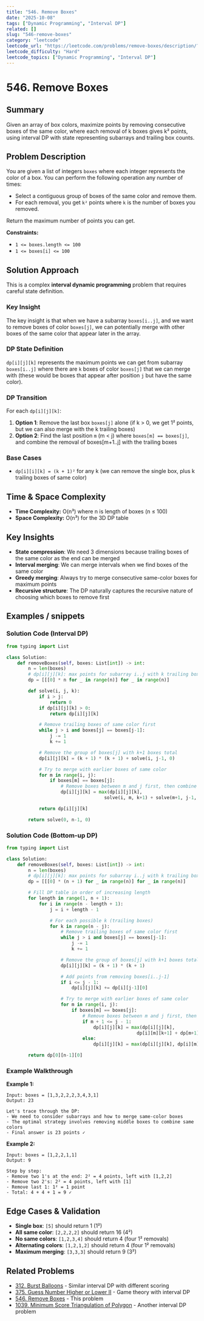 ```yaml
---
title: "546. Remove Boxes"
date: "2025-10-08"
tags: ["Dynamic Programming", "Interval DP"]
related: []
slug: "546-remove-boxes"
category: "leetcode"
leetcode_url: "https://leetcode.com/problems/remove-boxes/description/?envType=problem-list-v2&envId=xxzz5vc6"
leetcode_difficulty: "Hard"
leetcode_topics: ["Dynamic Programming", "Interval DP"]
---
```


# 546. Remove Boxes

## Summary
Given an array of box colors, maximize points by removing consecutive boxes of the same color, where each removal of k boxes gives k² points, using interval DP with state representing subarrays and trailing box counts.

## Problem Description
You are given a list of integers `boxes` where each integer represents the color of a box. You can perform the following operation any number of times:

- Select a contiguous group of boxes of the same color and remove them.
- For each removal, you get `k²` points where `k` is the number of boxes you removed.

Return the maximum number of points you can get.

**Constraints:**
- `1 <= boxes.length <= 100`
- `1 <= boxes[i] <= 100`

## Solution Approach
This is a complex **interval dynamic programming** problem that requires careful state definition.

### Key Insight
The key insight is that when we have a subarray `boxes[i..j]`, and we want to remove boxes of color `boxes[j]`, we can potentially merge with other boxes of the same color that appear later in the array.

### DP State Definition
`dp[i][j][k]` represents the maximum points we can get from subarray `boxes[i..j]` where there are `k` boxes of color `boxes[j]` that we can merge with (these would be boxes that appear after position `j` but have the same color).

### DP Transition
For each `dp[i][j][k]`:
1. **Option 1**: Remove the last box `boxes[j]` alone (if k > 0, we get 1² points, but we can also merge with the k trailing boxes)
2. **Option 2**: Find the last position `m` (m < j) where `boxes[m] == boxes[j]`, and combine the removal of boxes\[m+1..j] with the trailing boxes

### Base Cases
- `dp[i][i][k] = (k + 1)²` for any k (we can remove the single box, plus k trailing boxes of same color)

## Time & Space Complexity
- **Time Complexity:** O(n³) where n is length of boxes (n ≤ 100)
- **Space Complexity:** O(n³) for the 3D DP table

## Key Insights
- **State compression**: We need 3 dimensions because trailing boxes of the same color as the end can be merged
- **Interval merging**: We can merge intervals when we find boxes of the same color
- **Greedy merging**: Always try to merge consecutive same-color boxes for maximum points
- **Recursive structure**: The DP naturally captures the recursive nature of choosing which boxes to remove first

## Examples / snippets

### Solution Code (Interval DP)
```python
from typing import List

class Solution:
    def removeBoxes(self, boxes: List[int]) -> int:
        n = len(boxes)
        # dp[i][j][k]: max points for subarray i..j with k trailing boxes of color boxes[j]
        dp = [[[0] * n for _ in range(n)] for _ in range(n)]

        def solve(i, j, k):
            if i > j:
                return 0
            if dp[i][j][k] > 0:
                return dp[i][j][k]

            # Remove trailing boxes of same color first
            while j > i and boxes[j] == boxes[j-1]:
                j -= 1
                k += 1

            # Remove the group of boxes[j] with k+1 boxes total
            dp[i][j][k] = (k + 1) * (k + 1) + solve(i, j-1, 0)

            # Try to merge with earlier boxes of same color
            for m in range(i, j):
                if boxes[m] == boxes[j]:
                    # Remove boxes between m and j first, then combine with trailing boxes
                    dp[i][j][k] = max(dp[i][j][k],
                                    solve(i, m, k+1) + solve(m+1, j-1, 0))

            return dp[i][j][k]

        return solve(0, n-1, 0)
```

### Solution Code (Bottom-up DP)
```python
from typing import List

class Solution:
    def removeBoxes(self, boxes: List[int]) -> int:
        n = len(boxes)
        # dp[i][j][k]: max points for subarray i..j with k trailing boxes of color boxes[j]
        dp = [[[0] * (n + 1) for _ in range(n)] for _ in range(n)]

        # Fill DP table in order of increasing length
        for length in range(1, n + 1):
            for i in range(n - length + 1):
                j = i + length - 1

                # For each possible k (trailing boxes)
                for k in range(n - j):
                    # Remove trailing boxes of same color first
                    while j > i and boxes[j] == boxes[j-1]:
                        j -= 1
                        k += 1

                    # Remove the group of boxes[j] with k+1 boxes total
                    dp[i][j][k] = (k + 1) * (k + 1)

                    # Add points from removing boxes[i..j-1]
                    if i <= j - 1:
                        dp[i][j][k] += dp[i][j-1][0]

                    # Try to merge with earlier boxes of same color
                    for m in range(i, j):
                        if boxes[m] == boxes[j]:
                            # Remove boxes between m and j first, then combine with trailing boxes
                            if m + 1 <= j - 1:
                                dp[i][j][k] = max(dp[i][j][k],
                                                dp[i][m][k+1] + dp[m+1][j-1][0])
                            else:
                                dp[i][j][k] = max(dp[i][j][k], dp[i][m][k+1])

        return dp[0][n-1][0]
```

### Example Walkthrough
**Example 1:**
```
Input: boxes = [1,3,2,2,2,3,4,3,1]
Output: 23

Let's trace through the DP:
- We need to consider subarrays and how to merge same-color boxes
- The optimal strategy involves removing middle boxes to combine same colors
- Final answer is 23 points ✓
```

**Example 2:**
```
Input: boxes = [1,2,2,1,1]
Output: 9

Step by step:
- Remove two 1's at the end: 2² = 4 points, left with [1,2,2]
- Remove two 2's: 2² = 4 points, left with [1]
- Remove last 1: 1² = 1 point
- Total: 4 + 4 + 1 = 9 ✓
```

## Edge Cases & Validation
- **Single box**: `[5]` should return 1 (1²)
- **All same color**: `[2,2,2,2]` should return 16 (4²)
- **No same colors**: `[1,2,3,4]` should return 4 (four 1² removals)
- **Alternating colors**: `[1,2,1,2]` should return 4 (four 1² removals)
- **Maximum merging**: `[3,3,3]` should return 9 (3²)

## Related Problems
- [312. Burst Balloons](https://leetcode.com/problems/burst-balloons/) - Similar interval DP with different scoring
- [375. Guess Number Higher or Lower II](https://leetcode.com/problems/guess-number-higher-or-lower-ii/) - Game theory with interval DP
- [546. Remove Boxes](https://leetcode.com/problems/remove-boxes/) - This problem
- [1039. Minimum Score Triangulation of Polygon](https://leetcode.com/problems/minimum-score-triangulation-of-polygon/) - Another interval DP problem
```
